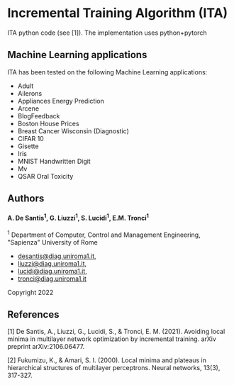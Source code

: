 # Incremental Training Algorithm (ITA)

ITA python code (see [1]). The implementation uses python+pytorch

## Machine Learning applications

ITA has been tested on the following Machine Learning applications:

- Adult
- Ailerons
- Appliances Energy Prediction
- Arcene
- BlogFeedback
- Boston House Prices
- Breast Cancer Wisconsin (Diagnostic)
- CIFAR 10
- Gisette
- Iris
- MNIST Handwritten Digit
- Mv
- QSAR Oral Toxicity

## Authors
#### A. De Santis<sup>1</sup>, G. Liuzzi<sup>1</sup>, S. Lucidi<sup>1</sup>, E.M. Tronci<sup>1</sup>

 <sup>1</sup> Department of Computer, Control and Management Engineering, "Sapienza" University of Rome

 - desantis@diag.uniroma1.it,
 - liuzzi@diag.uniroma1.it,
 - lucidi@diag.uniroma1.it,
 - tronci@diag.uniroma1.it

 Copyright 2022

 ## References

[1] De Santis, A., Liuzzi, G., Lucidi, S., & Tronci, E. M. (2021). Avoiding local minima in multilayer network optimization by incremental training. arXiv preprint arXiv:2106.06477.

[2] Fukumizu, K., & Amari, S. I. (2000). Local minima and plateaus in hierarchical structures of multilayer perceptrons. Neural networks, 13(3), 317-327.
